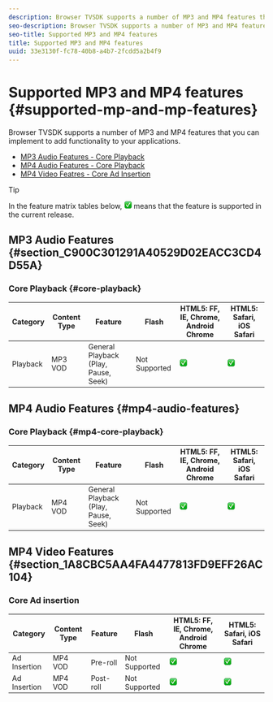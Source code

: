 ```yaml
---
description: Browser TVSDK supports a number of MP3 and MP4 features that you can implement to add functionality to your applications.
seo-description: Browser TVSDK supports a number of MP3 and MP4 features that you can implement to add functionality to your applications.
seo-title: Supported MP3 and MP4 features
title: Supported MP3 and MP4 features
uuid: 33e3130f-fc78-40b8-a4b7-2fcdd5a2b4f9
---
```


# Supported MP3 and MP4 features {#supported-mp-and-mp-features}

Browser TVSDK supports a number of MP3 and MP4 features that you can implement to add functionality to your applications.
* [MP3 Audio Features - Core Playback](#core-playback)
* [MP4 Audio Features - Core Playback](#mp4-audio-features)
* [MP4 Video Featres  - Core Ad Insertion](#section_1A8CBC5AA4FA4477813FD9EFF26AC104)

>[!TIP]
>
>In the feature matrix tables below, ![supported icon](assets/supported15.png) means that the feature is supported in the current release.

## MP3 Audio Features {#section_C900C301291A40529D02EACC3CD4D55A}

### Core Playback {#core-playback}

| Category | Content Type | Feature | Flash | HTML5: FF, IE, Chrome, Android Chrome | HTML5: Safari, iOS Safari |
|--- |--- |--- |--- |--- |--- |
|Playback|MP3 VOD|General Playback (Play, Pause, Seek)|Not Supported|![supported icon](assets/supported15.png)|![supported icon](assets/supported15.png)|

## MP4 Audio Features {#mp4-audio-features}

### Core Playback {#mp4-core-playback}

| Category | Content Type | Feature | Flash | HTML5: FF, IE, Chrome, Android Chrome | HTML5: Safari, iOS Safari |
|--- |--- |--- |--- |--- |--- |
|Playback|MP4 VOD|General Playback (Play, Pause, Seek)|Not Supported|![supported icon](assets/supported15.png)|![supported icon](assets/supported15.png)|

## MP4 Video Features {#section_1A8CBC5AA4FA4477813FD9EFF26AC104}

### Core Ad insertion

| Category | Content Type | Feature | Flash | HTML5: FF, IE, Chrome, Android Chrome | HTML5: Safari, iOS Safari |
|--- |--- |--- |--- |--- |--- |
|Ad Insertion|MP4 VOD|Pre-roll|Not Supported|![supported icon](assets/supported15.png)|![supported icon](assets/supported15.png)|
|Ad Insertion|MP4 VOD|Post-roll|Not Supported|![supported icon](assets/supported15.png)|![supported icon](assets/supported15.png)|